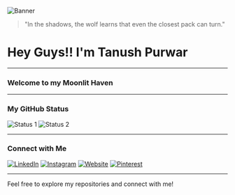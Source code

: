 
![Banner](../Assets/Banner.png)

> "In the shadows, the wolf learns that even the closest pack can turn."

# Hey Guys!! I'm Tanush Purwar

---

### Welcome to my Moonlit Haven

---

### My GitHub Status
![Status 1](https://via.placeholder.com/282x118) ![Status 2](https://via.placeholder.com/299x118)

---

### Connect with Me

[![LinkedIn](https://via.placeholder.com/15/0076B2/FFFFFF?text=+)](https://www.linkedin.com/in/yourprofile) 
[![Instagram](https://via.placeholder.com/15/FFDD55/FFFFFF?text=+)](https://www.instagram.com/yourprofile) 
[![Website](https://via.placeholder.com/15/FFFFFF/000000?text=+)](https://yourwebsite.com) 
[![Pinterest](https://via.placeholder.com/15/CB1F27/FFFFFF?text=+)](https://www.pinterest.com/yourprofile)

---

Feel free to explore my repositories and connect with me!
